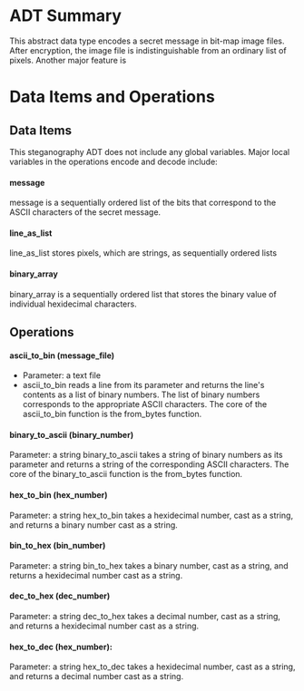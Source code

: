 # ADT Summary

This abstract data type encodes a secret message in bit-map image files.  After encryption, the image file is indistinguishable from an ordinary list of pixels.  Another major feature is 

# Data Items and Operations

## Data Items

This steganography ADT does not include any global variables.  Major local variables in the operations encode and decode include:

#### message
message is a sequentially ordered list of the bits that correspond to the ASCII characters of the secret message.

#### line_as_list
line_as_list stores pixels, which are strings, as sequentially ordered lists

#### binary_array
binary_array is a sequentially ordered list that stores the binary value of individual hexidecimal characters.

## Operations

#### ascii_to_bin (message_file)
* Parameter: a text file
* ascii_to_bin reads a line from its parameter and returns the line's contents as a list of binary numbers.  The list of binary numbers corresponds to the appropriate ASCII characters.  The core of the ascii_to_bin function is the from_bytes function.

#### binary_to_ascii (binary_number)
Parameter: a string
binary_to_ascii takes a string of binary numbers as its parameter and returns a string of the corresponding ASCII characters.  The core of the binary_to_ascii function is the from_bytes function.

#### hex_to_bin (hex_number)
Parameter: a string
hex_to_bin takes a hexidecimal number, cast as a string, and returns a binary number cast as a string.

#### bin_to_hex (bin_number)
Parameter: a string
bin_to_hex takes a binary number, cast as a string, and returns a hexidecimal number cast as a string.

#### dec_to_hex (dec_number)
Parameter: a string
dec_to_hex takes a decimal number, cast as a string, and returns a hexidecimal number cast as a string.

#### hex_to_dec (hex_number):
Parameter: a string
hex_to_dec takes a hexidecimal number, cast as a string, and returns a decimal number cast as a string. 



